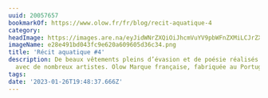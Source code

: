 ```yaml
---
uuid: 20057657
bookmarkOf: https://www.olow.fr/fr/blog/recit-aquatique-4
category: 
headImage: https://images.are.na/eyJidWNrZXQiOiJhcmVuYV9pbWFnZXMiLCJrZXkiOiIyMDA1NzY1Ny9vcmlnaW5hbF9lMjhlNDkxYmQwNDNmYzllNjIwYTYwOTYwNWQzNmMzNC5wbmciLCJlZGl0cyI6eyJyZXNpemUiOnsid2lkdGgiOjEyMDAsImhlaWdodCI6MTIwMCwiZml0IjoiaW5zaWRlIiwid2l0aG91dEVubGFyZ2VtZW50Ijp0cnVlfSwid2VicCI6eyJxdWFsaXR5Ijo5MH0sImpwZWciOnsicXVhbGl0eSI6OTB9LCJyb3RhdGUiOm51bGx9fQ==?bc=0
imageName: e28e491bd043fc9e620a609605d36c34.png
title: 'Récit aquatique #4'
description: De beaux vêtements pleins d’évasion et de poésie réalisés en collaboration
  avec de nombreux artistes. Olow Marque française, fabriquée au Portugal.
tags: 
date: '2023-01-26T19:48:37.666Z'
---
```

